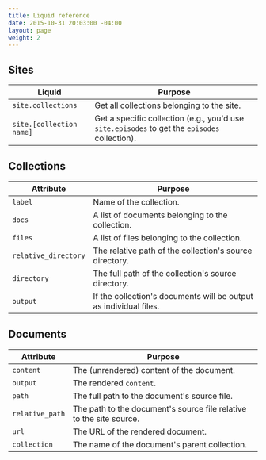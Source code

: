 ```yaml
---
title: Liquid reference
date: 2015-10-31 20:03:00 -04:00
layout: page
weight: 2
---
```


## Sites

Liquid | Purpose
-------|---------------
`site.collections` | Get all collections belonging to the site.
`site.[collection name]` | Get a specific collection (e.g., you'd use `site.episodes` to get the `episodes` collection).

## Collections

Attribute | Purpose
----------|--------------------
`label` | Name of the collection.
`docs`  | A list of documents belonging to the collection.
`files` | A list of files belonging to the collection.
`relative_directory` | The relative path of the collection's source directory.
`directory` | The full path of the collection's source directory.
`output` | If the collection's documents will be output as individual files.

## Documents

Attribute | Purpose
----------|-------------
`content` | The (unrendered) content of the document.
`output` | The rendered `content`.
`path` | The full path to the document's source file.
`relative_path` | The path to the document's source file relative to the site source.
`url` | The URL of the rendered document.
`collection` | The name of the document's parent collection.
